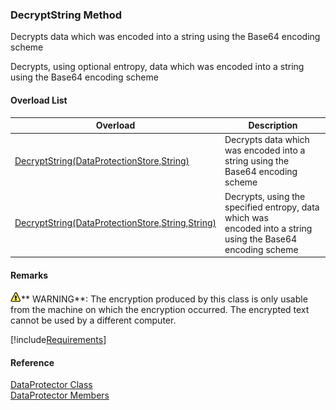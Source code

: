 ﻿### DecryptString Method

Decrypts data which was encoded into a string using the Base64 encoding scheme

Decrypts, using optional entropy, data which was encoded into a string using the Base64 encoding scheme

#### Overload List

| Overload | Description |
| --- | --- |
| [DecryptString(DataProtectionStore,String)](FChoice.Common~FChoice.Common.DataProtector~DecryptString(DataProtectionStore,String).md) | Decrypts data which was encoded into a string using the Base64 encoding scheme   |
| [DecryptString(DataProtectionStore,String,String)](FChoice.Common~FChoice.Common.DataProtector~DecryptString(DataProtectionStore,String,String).md) | Decrypts, using the specified entropy, data which was encoded into a string using the Base64 encoding scheme   |

#### Remarks

![warning](/images/warning.gif)** WARNING**:  The encryption produced by this class is only usable from the machine on which the encryption occurred. The encrypted text cannot be used by a different computer.

[!include[Requirements](../partials/requirements.md)]



#### Reference

[DataProtector Class](FChoice.Common~FChoice.Common.DataProtector.md)  
[DataProtector Members](FChoice.Common~FChoice.Common.DataProtector_members.md)